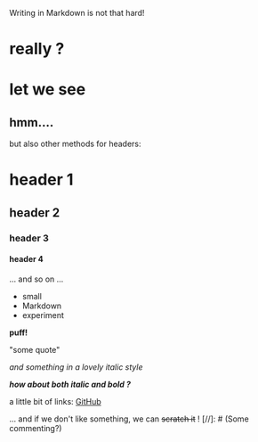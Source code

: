 Writing in Markdown is not that hard!
# really ?
let we see
=======
hmm....
------
but also other methods for headers:
# header 1
## header 2
### header 3
#### header 4

... and so on ...

* small
* Markdown
* experiment

**puff!**

"some quote"

_and something in a lovely italic style_

**_how about both italic and bold ?_**

a little bit of links: [GitHub](https://github.com/)

... and if we don't like something, we can ~~scratch it~~ !
[//]: # (Some commenting?)
